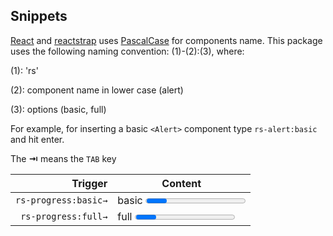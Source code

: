 Snippets
--------
[React](https://reactjs.org/) and [reactstrap](https://reactstrap.github.io/) uses [PascalCase](https://github.com/airbnb/javascript/tree/master/react#naming) for components name.
This package uses the following naming convention: (1)-(2):(3), where:

(1):  'rs'

(2):  component name in lower case (alert)

(3):  options (basic, full)

For example, for inserting a basic `<Alert>` component type `rs-alert:basic` and hit enter.

The **⇥** means the `TAB` key

| Trigger      | Content |
| -------:     | ------- |
| `rs-progress:basic→`       | basic <Progress/> component |
| `rs-progress:full→`      | full <Progress/> component |
